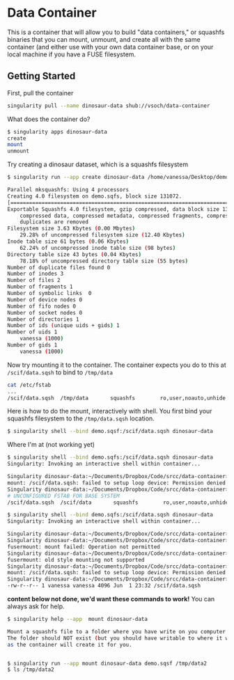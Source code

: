 # Data Container

This is a container that will allow you to build "data containers," or squashfs 
binaries that you can mount, unmount, and create all with the same container (and either
use with your own data container base, or on your local machine if you have a FUSE filesystem.

## Getting Started

First, pull the container

```bash
singularity pull --name dinosaur-data shub://vsoch/data-container
```

What does the container do?

```bash
$ singularity apps dinosaur-data
create
mount
unmount
```

Try creating a dinosaur dataset, which is a squashfs filesystem

```bash
$ singularity run --app create dinosaur-data /home/vanessa/Desktop/demo demo.sqfs

Parallel mksquashfs: Using 4 processors
Creating 4.0 filesystem on demo.sqfs, block size 131072.
[===========================================================================================================================|] 2/2 100%
Exportable Squashfs 4.0 filesystem, gzip compressed, data block size 131072
	compressed data, compressed metadata, compressed fragments, compressed xattrs
	duplicates are removed
Filesystem size 3.63 Kbytes (0.00 Mbytes)
	29.28% of uncompressed filesystem size (12.40 Kbytes)
Inode table size 61 bytes (0.06 Kbytes)
	62.24% of uncompressed inode table size (98 bytes)
Directory table size 43 bytes (0.04 Kbytes)
	78.18% of uncompressed directory table size (55 bytes)
Number of duplicate files found 0
Number of inodes 3
Number of files 2
Number of fragments 1
Number of symbolic links  0
Number of device nodes 0
Number of fifo nodes 0
Number of socket nodes 0
Number of directories 1
Number of ids (unique uids + gids) 1
Number of uids 1
	vanessa (1000)
Number of gids 1
	vanessa (1000)
```

Now try mounting it to the container. The container expects you do to this at `/scif/data.sqsh` to 
bind to `/tmp/data`

```bash
cat /etc/fstab
...
/scif/data.sqsh  /tmp/data       squashfs        ro,user,noauto,unhide
```

Here is how to do the mount, interactively with shell. You first bind your squashfs filesystem
to the `/tmp/data.sqsh` location.

```bash
$ singularity shell --bind demo.sqsf:/scif/data.sqsh dinosaur-data
```

Where I'm at (not working yet)

```bash
$ singularity shell --bind demo.sqfs:/scif/data.sqsh dinosaur-data
Singularity: Invoking an interactive shell within container...

Singularity dinosaur-data:~/Documents/Dropbox/Code/srcc/data-container> mount /scif/data
mount: /scif/data.sqsh: failed to setup loop device: Permission denied
Singularity dinosaur-data:~/Documents/Dropbox/Code/srcc/data-container> cat /etc/fstab 
# UNCONFIGURED FSTAB FOR BASE SYSTEM
/scif/data.sqsh  /scif/data       squashfs        ro,user,noauto,unhide,loop
```

```bash
$ singularity shell --bind demo.sqfs:/scif/data.sqsh dinosaur-data
Singularity: Invoking an interactive shell within container...

Singularity dinosaur-data:~/Documents/Dropbox/Code/srcc/data-container> ls /tmp/data
Singularity dinosaur-data:~/Documents/Dropbox/Code/srcc/data-container> squashfuse /scif/data.sqsh /tmp/data
fusermount: mount failed: Operation not permitted
Singularity dinosaur-data:~/Documents/Dropbox/Code/srcc/data-container> fusermount /tmp/data
fusermount: old style mounting not supported
Singularity dinosaur-data:~/Documents/Dropbox/Code/srcc/data-container> mount /tmp/data
mount: /scif/data.sqsh: failed to setup loop device: Permission denied
Singularity dinosaur-data:~/Documents/Dropbox/Code/srcc/data-container> ls -l /scif/data.sqsh 
-rw-r--r-- 1 vanessa vanessa 4096 Jun  1 23:32 /scif/data.sqsh
```

**content below not done, we'd want these commands to work!**
You can always ask for help.

```bash
$ singularity help --app  mount dinosaur-data

Mount a squashfs file to a folder where you have write on you computer!
The folder should NOT exist (but you should have writable to where it would)
as the container will create it for you.


$ singularity run --app mount dinosaur-data demo.sqsf /tmp/data2
$ ls /tmp/data2
```

